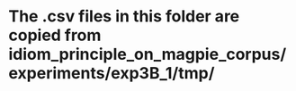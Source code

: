 # The .csv files in this folder are copied from idiom_principle_on_magpie_corpus/experiments/exp3B_1/tmp/
